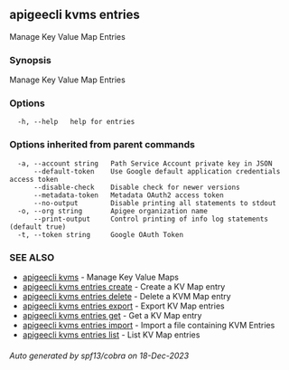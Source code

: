## apigeecli kvms entries

Manage Key Value Map Entries

### Synopsis

Manage Key Value Map Entries

### Options

```
  -h, --help   help for entries
```

### Options inherited from parent commands

```
  -a, --account string   Path Service Account private key in JSON
      --default-token    Use Google default application credentials access token
      --disable-check    Disable check for newer versions
      --metadata-token   Metadata OAuth2 access token
      --no-output        Disable printing all statements to stdout
  -o, --org string       Apigee organization name
      --print-output     Control printing of info log statements (default true)
  -t, --token string     Google OAuth Token
```

### SEE ALSO

* [apigeecli kvms](apigeecli_kvms.md)	 - Manage Key Value Maps
* [apigeecli kvms entries create](apigeecli_kvms_entries_create.md)	 - Create a KV Map entry
* [apigeecli kvms entries delete](apigeecli_kvms_entries_delete.md)	 - Delete a KVM Map entry
* [apigeecli kvms entries export](apigeecli_kvms_entries_export.md)	 - Export KV Map entries
* [apigeecli kvms entries get](apigeecli_kvms_entries_get.md)	 - Get a KV Map entry
* [apigeecli kvms entries import](apigeecli_kvms_entries_import.md)	 - Import a file containing KVM Entries
* [apigeecli kvms entries list](apigeecli_kvms_entries_list.md)	 - List KV Map entries

###### Auto generated by spf13/cobra on 18-Dec-2023

